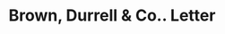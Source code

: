 ---
doi: 10.7916/D8ZG846X
date_other: '1900'
date_other_textual: '1900'
form: correspondence
genre:
- Letters (correspondence)
name:
- Brown, Durrell & Co.
object_in_context_url: https://biggert.cul.columbia.edu/items/view/ave_biggert_00346
subject_hierarchical_geographic:
- Boston, Massachusetts, United States
subject_name:
- Brown, Durrell & Co.
title: Brown, Durrell & Co.. Letter
sort_title: Brown, Durrell & Co.. Letter
call_number: ave_biggert_00346
coordinates:
- 42.35805555555556,-71.06361111111111
pid: ave_biggert_00346
identifiers: ave_biggert_00346
thumbnail: https://derivativo-3.library.columbia.edu/iiif/2/ldpd:344183/full/!256,256/0/native.jpg
permalink: "/items/ave_biggert_00346/"
layout: iiif-image-page
---